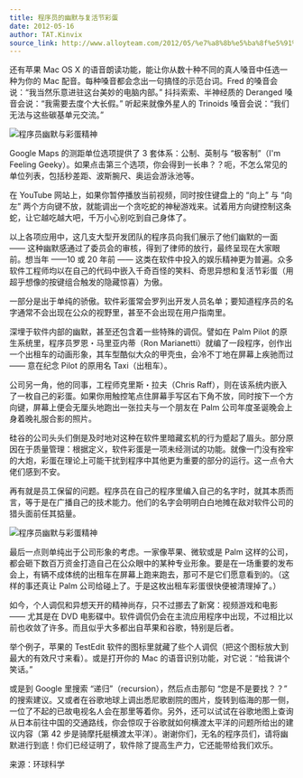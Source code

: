 ```yaml
---
title: 程序员的幽默与复活节彩蛋
date: 2012-05-16
author: TAT.Kinvix
source_link: http://www.alloyteam.com/2012/05/%e7%a8%8b%e5%ba%8f%e5%91%98%e7%9a%84%e5%b9%bd%e9%bb%98%e4%b8%8e%e5%a4%8d%e6%b4%bb%e8%8a%82%e5%bd%a9%e8%9b%8b/
---
```


<!-- {% raw %} - for jekyll -->

还有苹果 Mac OS X 的语音朗读功能，能让你从数十种不同的真人嗓音中任选一种为你的 Mac 配音。每种嗓音都会念出一句搞怪的示范台词。Fred 的嗓音会说：“我当然乐意进驻这台美妙的电脑内部。” 抖抖索索、半神经质的 Deranged 嗓音会说：“我需要去度个大长假。” 听起来就像外星人的 Trinoids 嗓音会说：“我们无法与这些碳基单元交流。”

![程序员幽默与彩蛋精神](http://www.alloyteam.com/wp-content/uploads/auto_save_image/2012/05/0518523MV.jpg "程序员幽默与彩蛋精神")

Google Maps 的测距单位选项提供了 3 套体系：公制、英制与 “极客制”（I'm Feeling Geeky）。如果点击第三个选项，你会得到一长串？？呃，不怎么常见的单位列表，包括秒差距、波斯腕尺、奥运会游泳池等。

在 YouTube 网站上，如果你暂停播放当前视频，同时按住键盘上的 “向上” 与 “向左” 两个方向键不放，就能调出一个贪吃蛇的神秘游戏来。试着用方向键控制这条蛇，让它越吃越大吧，千万小心别吃到自己身体了。

以上各项应用中，这几支大型开发团队的程序员向我们展示了他们幽默的一面 —— 这种幽默感通过了委员会的审核，得到了律师的放行，最终呈现在大家眼前。想当年 ——10 或 20 年前 —— 这类在软件中投入的娱乐精神更为普遍。众多软件工程师均以在自己的代码中嵌入千奇百怪的笑料、奇思异想和复活节彩蛋（用超乎想像的按键组合触发的隐藏惊喜）为傲。

一部分是出于单纯的骄傲。软件彩蛋常会罗列出开发人员名单；要知道程序员的名字通常不会出现在公众的视野里，甚至不会出现在用户指南里。

深埋于软件内部的幽默，甚至还包含着一些特殊的调侃。譬如在 Palm Pilot 的原生系统里，程序员罗恩・马里亚内蒂（Ron Marianetti）就编了一段程序，创作出一个出租车的动画形象，其车型酷似大众的甲壳虫，会冷不丁地在屏幕上疾驰而过 —— 意在纪念 Pilot 的原用名 Taxi（出租车）。

公司另一角，他的同事，工程师克里斯・拉夫（Chris Raff），则在该系统内嵌入了一枚自己的彩蛋。如果你用触控笔点住屏幕手写区右下角不放，同时按下一个方向键，屏幕上便会无厘头地跑出一张拉夫与一个朋友在 Palm 公司年度圣诞晚会上身着晚礼服合影的照片。

硅谷的公司头头们倒是及时地对这种在软件里暗藏玄机的行为蹙起了眉头。部分原因在于质量管理：根据定义，软件彩蛋是一项未经测试的功能。就像一门没有拴牢的大炮，彩蛋在理论上可能干扰到程序中其他更为重要的部分的运行。这一点令大佬们感到不安。

再有就是员工保留的问题。程序员在自己的程序里编入自己的名字时，就其本质而言，等于是在广播自己的技术能力。他们的名字会明明白白地摊在敌对软件公司的猎头面前任其掂量。

![程序员幽默与彩蛋精神](http://www.alloyteam.com/wp-content/uploads/auto_save_image/2012/05/05185439Y.jpg "程序员幽默与彩蛋精神")

最后一点则单纯出于公司形象的考虑。一家像苹果、微软或是 Palm 这样的公司，都会砸下数百万资金打造自己在公众眼中的某种专业形象。要是在一场重要的发布会上，有辆不成体统的出租车在屏幕上跑来跑去，那可不是它们愿意看到的。（这样的事还真让 Palm 公司给碰上了。于是这枚出租车彩蛋很快便被清理掉了。）

如今，个人调侃和异想天开的精神尚存，只不过挪去了新窝：视频游戏和电影 —— 尤其是在 DVD 电影碟中。软件调侃仍会在主流应用程序中出现，不过相比以前也收敛了许多。而且似乎大多都出自苹果和谷歌，特别是后者。

举个例子，苹果的 TestEdit 软件的图标里就藏了些个人调侃（把这个图标放大到最大的有效尺寸来看）。或是打开你的 Mac 的语音识别功能，对它说：“给我讲个笑话。”

或是到 Google 里搜索 “递归”（recursion），然后点击那句 “您是不是要找？？” 的搜索建议。又或者在谷歌地球上调出悉尼歌剧院的图片，旋转到临海的那一侧，一位了不起的已故电视名人会在那里等着你。另外，还可以试试在谷歌地图上查询从日本前往中国的交通路线，你会惊叹于谷歌就如何横渡太平洋的问题所给出的建议内容（第 42 步是骑摩托艇横渡太平洋）。谢谢你们，无名的程序员们，请将幽默进行到底！你们已经证明了，软件除了提高生产力，它还能带给我们欢乐。

来源：环球科学

<!-- {% endraw %} - for jekyll -->